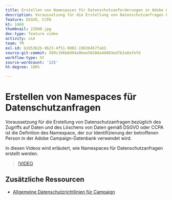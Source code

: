 ```yaml
---
title: Erstellen von Namespaces für Datenschutzanforderungen in Adobe Campaign Standard (ACS)
description: Voraussetzung für die Erstellung von Datenschutzanfragen bezüglich des Zugriffs auf Daten und des Löschens von Daten gemäß DSGVO oder CCPA ist die Definition des Namespace, der zur Identifizierung der betroffenen Person in der Adobe Campaign-Datenbank verwendet wird. In diesen Videos wird erläutert, wie Namespaces für Datenschutzanfragen erstellt werden.
feature: DSGVO, CCPA
kt: 1460
thumbnail: 22600.jpg
doc-type: feature video
activity: use
team: TM
exl-id: b2d5362b-9b23-4f51-9802-19636457fab3
source-git-commit: 569c196b0d94a9bee5010da46003ed7b2a8afefd
workflow-type: ht
source-wordcount: '125'
ht-degree: 100%

---
```


# Erstellen von Namespaces für Datenschutzanfragen

Voraussetzung für die Erstellung von Datenschutzanfragen bezüglich des Zugriffs auf Daten und des Löschens von Daten gemäß DSGVO oder CCPA ist die Definition des Namespace, der zur Identifizierung der betroffenen Person in der Adobe Campaign-Datenbank verwendet wird.

In diesen Videos wird erläutert, wie Namespaces für Datenschutzanfragen erstellt werden.

>[!VIDEO](https://video.tv.adobe.com/v/22600?quality=12)

## Zusätzliche Ressourcen

* [Allgemeine Datenschutzrichtlinien für Campaign](https://helpx.adobe.com/de/campaign/kb/campaign-privacy-overview.html)
